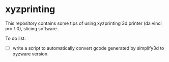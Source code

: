 # xyzprinting
This repository contains some tips of using xyzprinting 3d printer (da vinci pro 1.0), slicing software.

To do list:
- [ ] write a script to automatically convert gcode generated by simplify3d to xyzware version
